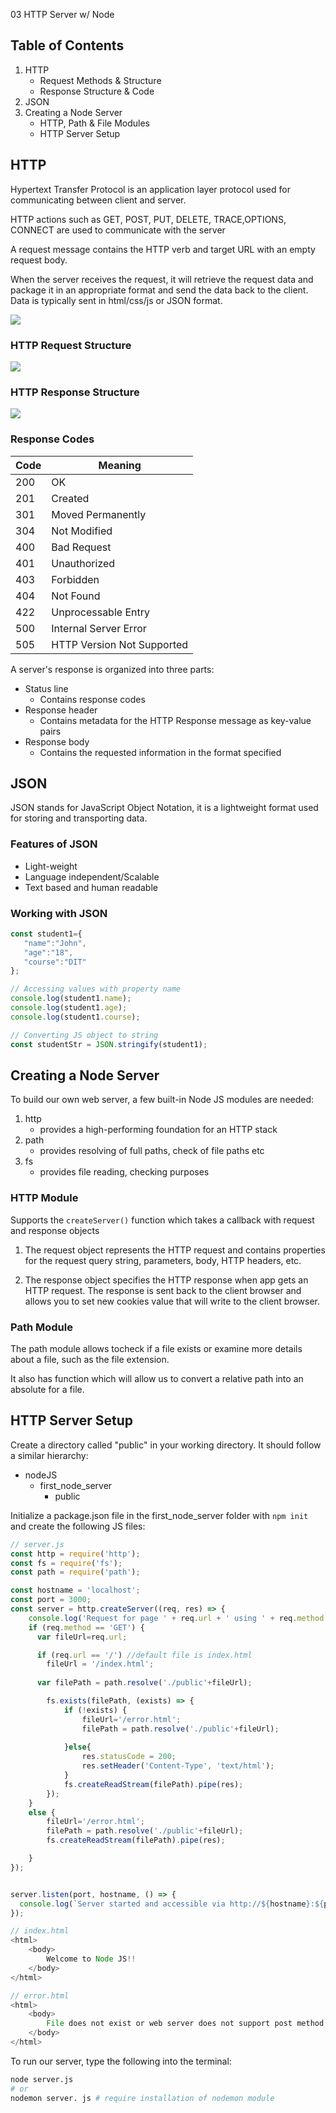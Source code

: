 03 HTTP Server w/ Node

## Table of Contents

1. HTTP
    - Request Methods & Structure
    - Response Structure & Code
2. JSON
3. Creating a Node Server
    - HTTP, Path & File Modules
    - HTTP Server Setup

## HTTP

Hypertext Transfer Protocol is an application layer protocol used for communicating between client and server.

HTTP actions such as GET, POST, PUT, DELETE, TRACE,OPTIONS, CONNECT are used to communicate with the server

A request message contains the HTTP verb and target URL with an empty request body.

When the server receives the request, it will retrieve the request data and package it in an appropriate format and send the data back to the client. Data is typically sent in html/css/js or JSON format.

![](https://i.imgur.com/RK5ISHq.png)

### HTTP Request Structure

![](https://i.imgur.com/0TxytzW.png)

### HTTP Response Structure

![](https://i.imgur.com/fXX9ysQ.png)

### Response Codes

| Code | Meaning |
|------|---------|
| 200 | OK |
| 201 | Created |
| 301 | Moved Permanently |
| 304 | Not Modified |
| 400 | Bad Request |
| 401 | Unauthorized |
| 403 | Forbidden |
| 404 | Not Found |
| 422 | Unprocessable Entry|
| 500 | Internal Server Error|
| 505 | HTTP Version Not Supported|

A server's response is organized into three parts:

- Status line
    - Contains response codes 
- Response header
   - Contains metadata for the HTTP Response message as key-value pairs
- Response body
    - Contains the requested information in the format specified

## JSON

JSON stands for JavaScript Object Notation, it is a lightweight format used for storing and transporting data.

### Features of JSON

- Light-weight
- Language independent/Scalable
- Text based and human readable

### Working with JSON 

```js    
const student1={
   "name":"John",
   "age":"18",
   "course":"DIT"
};

// Accessing values with property name 
console.log(student1.name);
console.log(student1.age);
console.log(student1.course);

// Converting JS object to string
const studentStr = JSON.stringify(student1);
```

## Creating a Node Server

To build our own web server, a few built-in Node JS modules are needed:

1. http
    - provides a high-performing foundation for an HTTP stack
2. path
    - provides resolving of full paths, check of file paths etc 
3. fs
    - provides file reading, checking purposes

### HTTP Module

Supports the ```createServer()``` function which takes a callback with request and response objects

1. The request object represents the HTTP request and contains properties for the request query string, parameters, body, HTTP headers, etc.

2. The response object specifies the HTTP response when app gets an HTTP request. The response is sent back to the client browser and allows you to set new cookies value that will write to the client browser.


### Path Module

The path module allows tocheck if a file exists or examine more details about a file, such as the file extension. 

It also has function which will allow us to convert a relative path into an absolute for a file. 

## HTTP Server Setup

Create a directory called "public" in your working directory. 
It should follow a similar hierarchy:
- nodeJS
    - first_node_server
        - public 

Initialize a package.json file in the first_node_server folder with ```npm init```  
and create the following JS files:

```js    
// server.js
const http = require('http');
const fs = require('fs');
const path = require('path');

const hostname = 'localhost';
const port = 3000;
const server = http.createServer((req, res) => {
    console.log('Request for page ' + req.url + ' using ' + req.method + ‘method’);
    if (req.method == 'GET') {
      var fileUrl=req.url;

      if (req.url == '/') //default file is index.html
        fileUrl = '/index.html';
  
      var filePath = path.resolve('./public'+fileUrl);

        fs.exists(filePath, (exists) => {
            if (!exists) {
                fileUrl='/error.html';
                filePath = path.resolve('./public'+fileUrl);
            
            }else{
                res.statusCode = 200;
                res.setHeader('Content-Type', 'text/html');
            }
            fs.createReadStream(filePath).pipe(res);
        });
    }
    else {
        fileUrl='/error.html';
        filePath = path.resolve('./public'+fileUrl);
        fs.createReadStream(filePath).pipe(res);

    }
});


server.listen(port, hostname, () => {
  console.log(`Server started and accessible via http://${hostname}:${port}/`);
});
```

```js    
// index.html
<html>
    <body>
        Welcome to Node JS!!
    </body>
</html>

// error.html
<html>
    <body>
        File does not exist or web server does not support post method!
    </body>
</html>
```

To run our server, type the following into the terminal:

```bash
node server.js
# or
nodemon server. js # require installation of nodemon module
```
